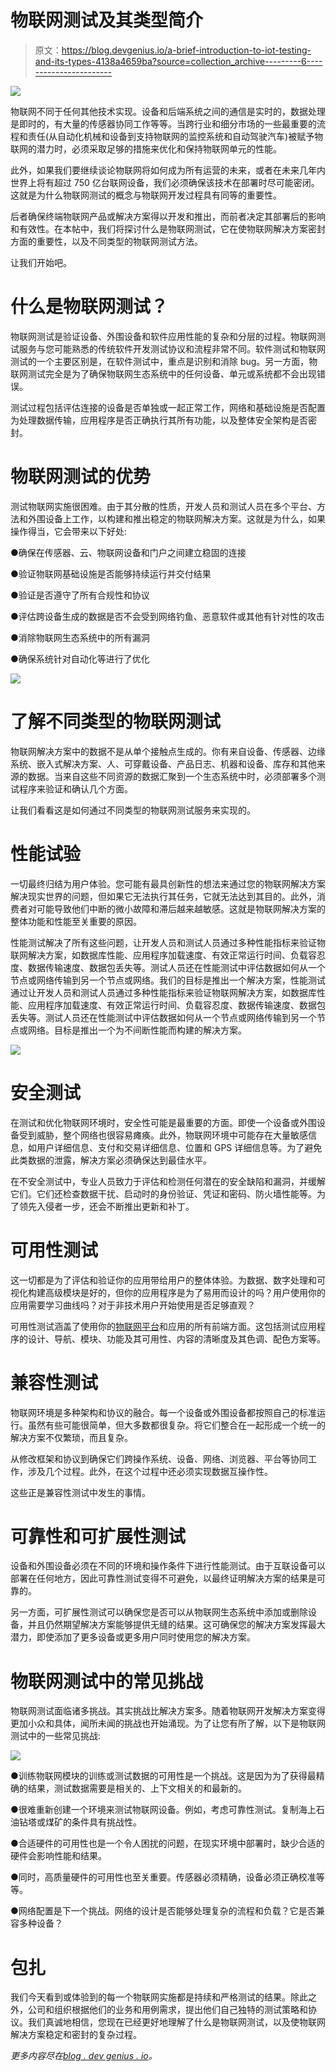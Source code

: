 # 物联网测试及其类型简介

> 原文：<https://blog.devgenius.io/a-brief-introduction-to-iot-testing-and-its-types-4138a4659ba?source=collection_archive---------6----------------------->

![](img/05c35133fe5dabd39e00def3a126e342.png)

物联网不同于任何其他技术实现。设备和后端系统之间的通信是实时的，数据处理是即时的，有大量的传感器协同工作等等。当跨行业和细分市场的一些最重要的流程和责任(从自动化机械和设备到支持物联网的监控系统和自动驾驶汽车)被赋予物联网的潜力时，必须采取足够的措施来优化和保持物联网单元的性能。

此外，如果我们要继续谈论物联网将如何成为所有运营的未来，或者在未来几年内世界上将有超过 750 亿台联网设备，我们必须确保该技术在部署时尽可能密闭。这就是为什么物联网测试的概念与物联网开发过程具有同等的重要性。

后者确保终端物联网产品或解决方案得以开发和推出，而前者决定其部署后的影响和有效性。在本帖中，我们将探讨什么是物联网测试，它在使物联网解决方案密封方面的重要性，以及不同类型的物联网测试方法。

让我们开始吧。

# 什么是物联网测试？

物联网测试是验证设备、外围设备和软件应用性能的复杂和分层的过程。物联网测试服务与您可能熟悉的传统软件开发测试协议和流程非常不同。软件测试和物联网测试的一个主要区别是，在软件测试中，重点是识别和消除 bug。另一方面，物联网测试完全是为了确保物联网生态系统中的任何设备、单元或系统都不会出现错误。

测试过程包括评估连接的设备是否单独或一起正常工作，网络和基础设施是否配置为处理数据传输，应用程序是否正确执行其所有功能，以及整体安全架构是否密封。

# 物联网测试的优势

测试物联网实施很困难。由于其分散的性质，开发人员和测试人员在多个平台、方法和外围设备上工作，以构建和推出稳定的物联网解决方案。这就是为什么，如果操作得当，它会带来以下好处:

●确保在传感器、云、物联网设备和门户之间建立稳固的连接

●验证物联网基础设施是否能够持续运行并交付结果

●验证是否遵守了所有合规性和协议

●评估跨设备生成的数据是否不会受到网络钓鱼、恶意软件或其他有针对性的攻击

●消除物联网生态系统中的所有漏洞

●确保系统针对自动化等进行了优化

![](img/076115371511dac177bc7fcd2be63446.png)

# 了解不同类型的物联网测试

物联网解决方案中的数据不是从单个接触点生成的。你有来自设备、传感器、边缘系统、嵌入式解决方案、人、可穿戴设备、产品日志、机器和设备、库存和其他来源的数据。当来自这些不同资源的数据汇聚到一个生态系统中时，必须部署多个测试程序来验证和确认几个方面。

让我们看看这是如何通过不同类型的物联网测试服务来实现的。

# 性能试验

一切最终归结为用户体验。您可能有最具创新性的想法来通过您的物联网解决方案解决现实世界的问题，但如果它无法执行其任务，它就无法达到其目的。此外，消费者对可能导致他们中断的微小故障和滞后越来越敏感。这就是物联网解决方案的整体功能和性能至关重要的原因。

性能测试解决了所有这些问题，让开发人员和测试人员通过多种性能指标来验证物联网解决方案，如数据库性能、应用程序加载速度、有效正常运行时间、负载容忍度、数据传输速度、数据包丢失等。测试人员还在性能测试中评估数据如何从一个节点或网络传输到另一个节点或网络。我们的目标是推出一个解决方案，性能测试通过让开发人员和测试人员通过多种性能指标来验证物联网解决方案，如数据库性能、应用程序加载速度、有效正常运行时间、负载容忍度、数据传输速度、数据包丢失等。测试人员还在性能测试中评估数据如何从一个节点或网络传输到另一个节点或网络。目标是推出一个为不间断性能而构建的解决方案。

![](img/eb9a65b1013969f85c8911929f1ce564.png)

# 安全测试

在测试和优化物联网环境时，安全性可能是最重要的方面。即使一个设备或外围设备受到威胁，整个网络也很容易瘫痪。此外，物联网环境中可能存在大量敏感信息，如用户详细信息、支付和交易详细信息、位置和 GPS 详细信息等。为了避免此类数据的泄露，解决方案必须确保达到最佳水平。

在不安全测试中，专业人员致力于评估和检测任何潜在的安全缺陷和漏洞，并缓解它们。它们还检查数据干扰、启动时的身份验证、凭证和密码、防火墙性能等。为了领先入侵者一步，还会不断推出更新和补丁。

# 可用性测试

这一切都是为了评估和验证你的应用带给用户的整体体验。为数据、数字处理和可视化构建高级模块是好的，但你的应用程序是为了易用而设计的吗？用户使用你的应用需要学习曲线吗？对于非技术用户开始使用是否足够直观？

可用性测试涵盖了使用你的[物联网平台](https://www.intuz.com/blog/top-iot-development-platforms-and-tools?utm_source=Medium&utm_medium=IoT+Testing&utm_campaign=November-2021)和应用的所有前端方面。这包括测试应用程序的设计、导航、模块、功能及其可用性、内容的清晰度及其色调、配色方案等。

# 兼容性测试

物联网环境是多种架构和协议的融合。每一个设备或外围设备都按照自己的标准运行。虽然有些可能很简单，但大多数都很复杂。将它们整合在一起形成一个统一的解决方案不仅繁琐，而且复杂。

从修改框架和协议到确保它们跨操作系统、设备、网络、浏览器、平台等协同工作，涉及几个过程。此外，在这个过程中还必须实现数据互操作性。

这些正是兼容性测试中发生的事情。

# 可靠性和可扩展性测试

设备和外围设备必须在不同的环境和操作条件下进行性能测试。由于互联设备可以部署在任何地方，因此可靠性测试变得不可避免，以最终证明解决方案的结果是可靠的。

另一方面，可扩展性测试可以确保您是否可以从物联网生态系统中添加或删除设备，并且仍然期望解决方案能够提供无缝的结果。这可确保您的解决方案发挥最大潜力，即使添加了更多设备或更多用户同时使用您的解决方案。

# 物联网测试中的常见挑战

物联网测试面临诸多挑战。其实挑战比解决方案多。随着物联网开发解决方案变得更加小众和具体，闻所未闻的挑战也开始涌现。为了让您有所了解，以下是物联网测试中的一些常见挑战:

![](img/45732c0ff6225f625fe15c0354b3256d.png)

●训练物联网模块的训练或测试数据的可用性是一个挑战。这是因为为了获得最精确的结果，测试数据需要是相关的、上下文相关的和最新的。

●很难重新创建一个环境来测试物联网设备。例如，考虑可靠性测试。复制海上石油钻塔或煤矿的条件具有挑战性。

●合适硬件的可用性也是一个令人困扰的问题，在现实环境中部署时，缺少合适的硬件会影响性能和结果。

●同时，高质量硬件的可用性也至关重要。传感器必须精确，设备必须正确校准等等。

●网络配置是下一个挑战。网络的设计是否能够处理复杂的流程和负载？它是否兼容多种设备？

# 包扎

我们今天看到或体验到的每一个物联网实施都是持续和严格测试的结果。除此之外，公司和组织根据他们的业务和用例需求，提出他们自己独特的测试策略和协议。我们真诚地相信，您现在已经更好地理解了什么是物联网测试，以及使物联网解决方案稳定和密封的复杂过程。

*更多内容尽在*[*blog . dev genius . io*](http://blog.devgenius.io)*。*